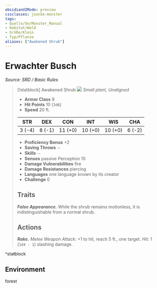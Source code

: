 ```yaml
---
obsidianUIMode: preview
cssclasses: json5e-monster
tags:
- Quelle/5e/Monster_Manual
- Habitat/Wald
- Größe/Klein
- Typ/Pflanze
aliases: ["Awakened Shrub"]
---
```

# Erwachter Busch
*Source: SRD / Basic Rules*  

> [!statblock] Awakened Shrub
> ![](compendium/bestiary/plant/token/awakened-shrub.png#token)
> *Small plant, Unaligned*
> 
> - **Armor Class** 9 
> - **Hit Points** 10 (`3d6`)
> - **Speed** 20 ft.
> 
> |STR|DEX|CON|INT|WIS|CHA|
> |:---:|:---:|:---:|:---:|:---:|:---:|
> | 3 (-4)| 8 (-1)|11 (+0)|10 (+0)|10 (+0)| 6 (-2)|
> 
> - **Proficiency Bonus** +2
> - **Saving Throws** ⏤
> - **Skills** ⏤
> - **Senses** passive Perception 10
> - **Damage Vulnerabilities** fire
> - **Damage Resistances** piercing
> - **Languages** one language known by its creator
> - **Challenge** 0
> 
> ## Traits
> 
> ***False Appearance.*** While the shrub remains motionless, it is indistinguishable from a normal shrub.
> 
> ## Actions
> 
> ***Rake.*** *Melee Weapon Attack:* +1 to hit, reach 5 ft., one target. *Hit:* 1 (`1d4 - 1`) slashing damage.

^statblock

## Environment

forest